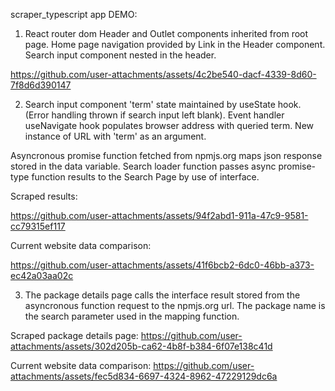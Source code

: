scraper_typescript app DEMO:

1. React router dom Header and Outlet components inherited from root page. Home page navigation provided by Link in the Header component. Search input component nested in the header.

https://github.com/user-attachments/assets/4c2be540-dacf-4339-8d60-7f8d6d390147


2. Search input component 'term' state maintained by useState hook. (Error handling thrown if search input left blank). Event handler useNavigate hook populates browser address with queried term. New instance of URL with 'term' as an argument.

Asyncronous promise function fetched from npmjs.org maps json response stored in the data variable. Search loader function passes async promise-type function results to the Search Page by use of interface.

Scraped results: 


https://github.com/user-attachments/assets/94f2abd1-911a-47c9-9581-cc79315ef117



Current website data comparison: 



https://github.com/user-attachments/assets/41f6bcb2-6dc0-46bb-a373-ec42a03aa02c



3. The package details page calls the interface result stored from the asyncronous function request to the npmjs.org url. The package name is the search parameter used in the mapping function.

Scraped package details page: 
https://github.com/user-attachments/assets/302d205b-ca62-4b8f-b384-6f07e138c41d

Current website data comparison: 
https://github.com/user-attachments/assets/fec5d834-6697-4324-8962-47229129dc6a
